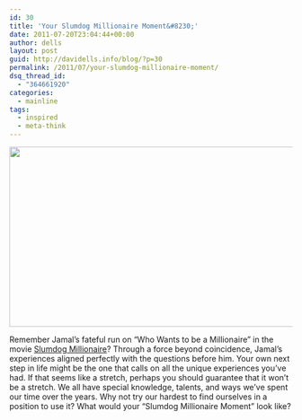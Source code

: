 ```yaml
---
id: 30
title: 'Your Slumdog Millionaire Moment&#8230;'
date: 2011-07-20T23:04:44+00:00
author: dells
layout: post
guid: http://davidells.info/blog/?p=30
permalink: /2011/07/your-slumdog-millionaire-moment/
dsq_thread_id:
  - "364661920"
categories:
  - mainline
tags:
  - inspired
  - meta-think
---
```

[<img src="http://davidells.info/blog/wp-content/uploads/2011/07/slumdog.jpg" alt="" title="slumdog" width="600" height="321" class="aligncenter size-full wp-image-29" />](http://davidells.info/blog/wp-content/uploads/2011/07/slumdog.jpg)

Remember Jamal&#8217;s fateful run on &#8220;Who Wants to be a Millionaire&#8221; in the movie [Slumdog Millionaire](http://www.imdb.com/title/tt1010048/)? Through a force beyond coincidence, Jamal&#8217;s experiences aligned perfectly with the questions before him. Your own next step in life might be the one that calls on all the unique experiences you&#8217;ve had. If that seems like a stretch, perhaps you should guarantee that it won&#8217;t be a stretch. We all have special knowledge, talents, and ways we&#8217;ve spent our time over the years. Why not try our hardest to find ourselves in a position to use it? What would your &#8220;Slumdog Millionaire Moment&#8221; look like?